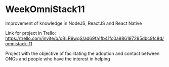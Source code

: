 # WeekOmniStack11
Improvement of knowledge in NodeJS, ReactJS and React Native

Link for project in Trello: https://trello.com/invite/b/oBLR9wgS/ad69fa1fb41fc0a986197295dbc9fc8d/omnistack-11

Project with the objective of facilitating the adoption and contact between ONGs and people who have the interest in helping
